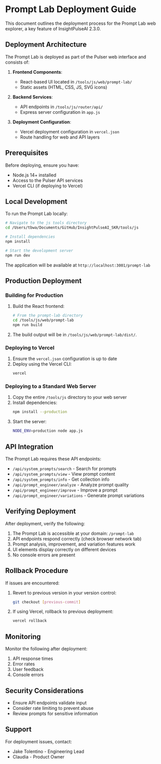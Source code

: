 # Prompt Lab Deployment Guide

This document outlines the deployment process for the Prompt Lab web explorer, a key feature of InsightPulseAI 2.3.0.

## Deployment Architecture

The Prompt Lab is deployed as part of the Pulser web interface and consists of:

1. **Frontend Components**:
   - React-based UI located in `/tools/js/web/prompt-lab/`
   - Static assets (HTML, CSS, JS, SVG icons)

2. **Backend Services**:
   - API endpoints in `/tools/js/router/api/`
   - Express server configuration in `app.js`

3. **Deployment Configuration**:
   - Vercel deployment configuration in `vercel.json`
   - Route handling for web and API layers

## Prerequisites

Before deploying, ensure you have:

- Node.js 14+ installed
- Access to the Pulser API services
- Vercel CLI (if deploying to Vercel)

## Local Development

To run the Prompt Lab locally:

```bash
# Navigate to the js tools directory
cd /Users/tbwa/Documents/GitHub/InsightPulseAI_SKR/tools/js

# Install dependencies
npm install

# Start the development server
npm run dev
```

The application will be available at `http://localhost:3001/prompt-lab`

## Production Deployment

### Building for Production

1. Build the React frontend:
   ```bash
   # From the prompt-lab directory
   cd /tools/js/web/prompt-lab
   npm run build
   ```

2. The build output will be in `/tools/js/web/prompt-lab/dist/`.

### Deploying to Vercel

1. Ensure the `vercel.json` configuration is up to date
2. Deploy using the Vercel CLI:
   ```bash
   vercel
   ```

### Deploying to a Standard Web Server

1. Copy the entire `/tools/js` directory to your web server
2. Install dependencies:
   ```bash
   npm install --production
   ```
3. Start the server:
   ```bash
   NODE_ENV=production node app.js
   ```

## API Integration

The Prompt Lab requires these API endpoints:

- `/api/system_prompts/search` - Search for prompts
- `/api/system_prompts/view` - View prompt content
- `/api/system_prompts/info` - Get collection info
- `/api/prompt_engineer/analyze` - Analyze prompt quality
- `/api/prompt_engineer/improve` - Improve a prompt
- `/api/prompt_engineer/variations` - Generate prompt variations

## Verifying Deployment

After deployment, verify the following:

1. The Prompt Lab is accessible at your domain: `/prompt-lab`
2. API endpoints respond correctly (check browser network tab)
3. Prompt analysis, improvement, and variation features work
4. UI elements display correctly on different devices
5. No console errors are present

## Rollback Procedure

If issues are encountered:

1. Revert to previous version in your version control:
   ```bash
   git checkout [previous-commit]
   ```

2. If using Vercel, rollback to previous deployment:
   ```bash
   vercel rollback
   ```

## Monitoring

Monitor the following after deployment:

1. API response times
2. Error rates
3. User feedback
4. Console errors

## Security Considerations

- Ensure API endpoints validate input
- Consider rate limiting to prevent abuse
- Review prompts for sensitive information

## Support

For deployment issues, contact:
- Jake Tolentino - Engineering Lead
- Claudia - Product Owner